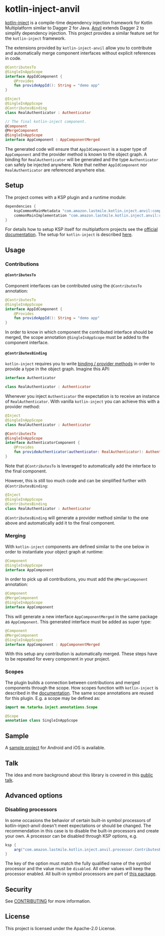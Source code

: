 # kotlin-inject-anvil

[kotlin-inject](https://github.com/evant/kotlin-inject) is a compile-time dependency injection
framework for Kotlin Multiplatform similar to Dagger 2 for Java.
[Anvil](https://github.com/square/anvil) extends Dagger 2 to simplify dependency injection. This
project provides a similar feature set for the `kotlin-inject` framework.

The extensions provided by `kotlin-inject-anvil` allow you to contribute and automatically merge
component interfaces without explicit references in code.
```kotlin
@ContributesTo
@SingleInAppScope
interface AppIdComponent {
    @Provides
    fun provideAppId(): String = "demo app"
}

@Inject
@SingleInAppScope
@ContributesBinding
class RealAuthenticator : Authenticator

// The final kotlin-inject component.
@Component
@MergeComponent
@SingleInAppScope
interface AppComponent : AppComponentMerged
```
The generated code will ensure that `AppIdComponent` is a super type of `AppComponent` and the
provider method is known to the object graph. A binding for `RealAuthenticator` will be generated
and the type `Authenticator` can safely be injected anywhere. Note that neither `AppIdComponent`
nor `RealAuthenticator` are referenced anywhere else.

## Setup

The project comes with a KSP plugin and a runtime module:
```groovy
dependencies {
    kspCommonMainMetadata "com.amazon.lastmile.kotlin.inject.anvil:compiler:$version"
    commonMainImplementation "com.amazon.lastmile.kotlin.inject.anvil:runtime:$version"
}
```
For details how to setup KSP itself for multiplatform projects see the
[official documentation](https://kotlinlang.org/docs/ksp-multiplatform.html). The setup for
`kotlin-inject` is described [here](https://github.com/evant/kotlin-inject).

## Usage

### Contributions

#### `@ContributesTo`

Component interfaces can be contributed using the `@ContributesTo` annotation:
```kotlin
@ContributesTo
@SingleInAppScope
interface AppIdComponent {
    @Provides
    fun provideAppId(): String = "demo app"
}
```
In order to know in which component the contributed interface should be merged, the scope
annotation `@SingleInAppScope` must be added to the component interface.

#### `@ContributesBinding`

`kotlin-inject` requires you to write
[binding / provider methods](https://github.com/evant/kotlin-inject#usage) in order to provide a
type in the object graph. Imagine this API:
```kotlin
interface Authenticator

class RealAuthenticator : Authenticator
```
Whenever you inject `Authenticator` the expectation is to receive an instance of
`RealAuthenticator`. With vanilla `kotlin-inject` you can achieve this with a provider
method:
```kotlin
@Inject
@SingleInAppScope
class RealAuthenticator : Authenticator

@ContributesTo
@SingleInAppScope
interface AuthenticatorComponent {
    @Provides
    fun provideAuthenticator(authenticator: RealAuthenticator): Authenticator = authenticator
}
```
Note that `@ContributesTo` is leveraged to automatically add the interface to the final component.

However, this is still too much code and can be simplified further with `@ContributesBinding`:
```kotlin
@Inject
@SingleInAppScope
@ContributesBinding
class RealAuthenticator : Authenticator
```
`@ContributesBinding` will generate a provider method similar to the one above and automatically
add it to the final component.

### Merging

With `kotlin-inject` components are defined similar to the one below in order to instantiate your
object graph at runtime:
```kotlin
@Component
@SingleInAppScope
interface AppComponent
```
In order to pick up all contributions, you must add the `@MergeComponent` annotation:
```kotlin
@Component
@MergeComponent
@SingleInAppScope
interface AppComponent
```
This will generate a new interface `AppComponentMerged` in the same package as `AppComponent`.
This generated interface must be added as super type:
```kotlin
@Component
@MergeComponent
@SingleInAppScope
interface AppComponent : AppComponentMerged
```
With this setup any contribution is automatically merged. These steps have to be repeated for
every component in your project.

### Scopes

The plugin builds a connection between contributions and merged components through the scope.
How scopes function with `kotlin-inject` is described in the
[documentation](https://github.com/evant/kotlin-inject#scopes). The same scope annotations are
reused for this plugin. E.g. a scope may be defined as:
```kotlin
import me.tatarka.inject.annotations.Scope

@Scope
annotation class SingleInAppScope
```

## Sample

A [sample project](sample) for Android and iOS is available.

## Talk

The idea and more background about this library is covered in this
[public talk](https://ralf-wondratschek.com/presentation/extending-kotlin-inject.html).

## Advanced options

### Disabling processors

In some occasions the behavior of certain built-in symbol processors of kotlin-inject-anvil
doesn't meet expectations or should be changed. The recommendation in this case is to disable
the built-in processors and create your own. A processor can be disabled through KSP options, e.g.

```groovy
ksp {
    arg("com.amazon.lastmile.kotlin.inject.anvil.processor.ContributesBindingProcessor", "disabled")
}
```

The key of the option must match the fully qualified name of the symbol processor and the value
must be `disabled`. All other values will keep the processor enabled. All built-in symbol
processors are part of
[this package](compiler/src/main/kotlin/com/amazon/lastmile/kotlin/inject/anvil/processor).

## Security

See [CONTRIBUTING](CONTRIBUTING.md#security-issue-notifications) for more information.

## License

This project is licensed under the Apache-2.0 License.
